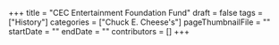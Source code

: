 +++
title = "CEC Entertainment Foundation Fund"
draft = false
tags = ["History"]
categories = ["Chuck E. Cheese's"]
pageThumbnailFile = ""
startDate = ""
endDate = ""
contributors = []
+++
